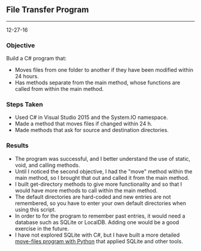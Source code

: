 ## File Transfer Program
___
12-27-16

### Objective
Build a C# program that:
* Moves files from one folder to another if they have been modified within 24 hours.
* Has methods separate from the main method, whose functions are called from within the main method. 

### Steps Taken
* Used C# in Visual Studio 2015 and the System.IO namespace.
* Made a method that moves files if changed within 24 h.
* Made methods that ask for source and destination directories.

### Results
* The program was successful, and I better understand the use of static, void, and calling methods.
* Until I noticed the second objective, I had the "move" method within the main method, so I brought that out and called it from the main method.
* I built get-directory methods to give more functionality and so that I would have more methods to call within the main method.
* The default directories are hard-coded and new entries are not remembered, so you have to enter your own default directories when using this script.
* In order to for the program to remember past entries, it would need a database such as SQLite or LocalDB. Adding one would be a good exercise in the future.
* I have not explored SQLite with C#, but I have built a more detailed [move-files program with Python] that applied SQLite and other tools.

[move-files program with Python]: https://github.com/rebeccapizano/Portfolio/tree/master/Python/Version27/DbFileTransferGuiDate
